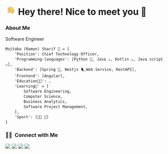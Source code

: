 <h1><img src="https://raw.githubusercontent.com/mojtaba-sharif/mojtaba-sharif/main/assets/Hand%20Wave.gif" width="33" alt="ops"/> Hey there! Nice to meet you 🧔</h1>

### About Me

Software Engineer

```
Mojtaba (Ramon) Sharif 🧔 = {
    'Position': Chief Technology Officer,
    'Programming-languages': [Python 🐍, Java ☕, Kotlin ☕, Java script ☕],
    'Backend': [Spring 🌱, Nestjs 🐈,Web Service, RestAPI],
    'Frontend': [Angular],
    'Education👨‍🎓': ,
    'Learning🌱' = [
        Software Engineering,
        Computer Science,
        Business Analytics,
        Software Project Management,
    ],
    'Sport': [💪🏻 🥋]
}
```

### 🤝🏻 &nbsp;Connect with Me

<p>
<a href="https://api.whatsapp.com/send?phone=989363563935" target="_blank"><img src="https://img.shields.io/badge/-Ramon-2CA5E0?style=plastic&logo=whatsapp&color=succes&logoColor=white"/></a>
<a href="mailto:jramun7@gmail.com" target="_blank"><img src="https://img.shields.io/badge/-jramun7@gmail-D14836?style=plastic&logo=Gmail&logoColor=white"/></a>
<a href="https://t.me/sharif_ramon" target="_blank"><img src="https://img.shields.io/badge/-sharif_ramon-2CA5E0?style=plastic&logo=telegram&logoColor=white"/></a>
<a href="https://www.linkedin.com/in/mojtaba-sharif" target="_blank"><img src="https://img.shields.io/badge/-Mojtaba (Ramon) Sharif-2CA5E0?style=plastic&logo=linkedin&logoColor=white"/></a>
</p>


